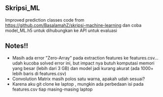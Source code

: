 ## Skripsi_ML

Improved prediction classes code from https://github.com/BasalamahZ/skripsi-machine-learning dan coba model_ML.h5 untuk dihubungkan ke API untuk evaluasi

## Notes!!

- Masih ada error "Zero-Array" pada extraction features ke features.csv... udah kucoba solved error ini, but impact nya butuh komputasi memori yang besar (lebih dari 3 GB) dan model jadi kurang akurat  (ada 1000+ lebih baris di features.csv)
- Convolution Matrix masih polos satu warna, apakah udah sesuai?
- Karena aku git clone ke laptop , mungkin ada perbedaan isi pada features.csv tiap masing-masing laptop
